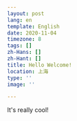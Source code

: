 ```yaml
---
layout: post
lang: en
template: English
date: 2020-11-04
timezone: 8
tags: []
zh-Hans: []
zh-Hant: []
title: Hello Welcome!
location: 上海
type: ''
image: ''

---
```

It's really cool!